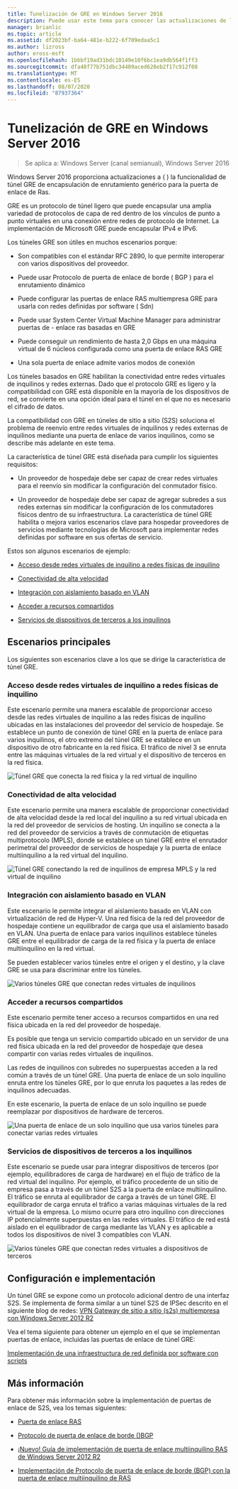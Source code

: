 ```yaml
---
title: Tunelización de GRE en Windows Server 2016
description: Puede usar este tema para conocer las actualizaciones de la funcionalidad de túnel de encapsulación de enrutamiento genérico (GRE) para la puerta de enlace de RAS en Windows Server 2016.
manager: brianlic
ms.topic: article
ms.assetid: df2023bf-ba64-481e-b222-6f709edaa5c1
ms.author: lizross
author: eross-msft
ms.openlocfilehash: 1bbbf19ad31bdc10149e10f6bc1ea9db564f1ff3
ms.sourcegitcommit: dfa48f77b751dbc34409aced628eb2f17c912f08
ms.translationtype: MT
ms.contentlocale: es-ES
ms.lasthandoff: 08/07/2020
ms.locfileid: "87937364"
---
```

# <a name="gre-tunneling-in-windows-server-2016"></a>Tunelización de GRE en Windows Server 2016

>Se aplica a: Windows Server (canal semianual), Windows Server 2016

Windows Server 2016 proporciona actualizaciones a \( \) la funcionalidad de túnel GRE de encapsulación de enrutamiento genérico para la puerta de enlace de Ras.

GRE es un protocolo de túnel ligero que puede encapsular una amplia variedad de protocolos de capa de red dentro de los vínculos de punto a punto virtuales en una conexión entre redes de protocolo de Internet. La implementación de Microsoft GRE puede encapsular IPv4 e IPv6.

Los túneles GRE son útiles en muchos escenarios porque:

-   Son compatibles con el estándar RFC 2890, lo que permite interoperar con varios dispositivos del proveedor.

-   Puede usar Protocolo de puerta de enlace de borde \( BGP \) para el enrutamiento dinámico

-   Puede configurar las puertas de enlace RAS multiempresa GRE para usarla con redes definidas por software \( Sdn\)

-   Puede usar System Center Virtual Machine Manager para administrar puertas de \- enlace ras basadas en GRE

-   Puede conseguir un rendimiento de hasta 2,0 Gbps en una máquina virtual de 6 núcleos configurada como una puerta de enlace RAS GRE

-   Una sola puerta de enlace admite varios modos de conexión

Los túneles basados en GRE habilitan la conectividad entre redes virtuales de inquilinos y redes externas. Dado que el protocolo GRE es ligero y la compatibilidad con GRE está disponible en la mayoría de los dispositivos de red, se convierte en una opción ideal para el túnel en el que no es necesario el cifrado de datos.

La compatibilidad con GRE en túneles de sitio a sitio (S2S) soluciona el problema de reenvío entre redes virtuales de inquilinos y redes externas de inquilinos mediante una puerta de enlace de varios inquilinos, como se describe más adelante en este tema.

La característica de túnel GRE está diseñada para cumplir los siguientes requisitos:

-   Un proveedor de hospedaje debe ser capaz de crear redes virtuales para el reenvío sin modificar la configuración del conmutador físico.

-   Un proveedor de hospedaje debe ser capaz de agregar subredes a sus redes externas sin modificar la configuración de los conmutadores físicos dentro de su infraestructura.
La característica de túnel GRE habilita o mejora varios escenarios clave para hospedar proveedores de servicios mediante tecnologías de Microsoft para implementar redes definidas por software en sus ofertas de servicio.

Estos son algunos escenarios de ejemplo:

-   [Acceso desde redes virtuales de inquilino a redes físicas de inquilino](#BKMK_Access)

-   [Conectividad de alta velocidad](#BKMK_Speed)

-   [Integración con aislamiento basado en VLAN](#BKMK_Integration)

-   [Acceder a recursos compartidos](#BKMK_Shared)

-   [Servicios de dispositivos de terceros a los inquilinos](#BKMK_thirdparty)

## <a name="key-scenarios"></a>Escenarios principales

Los siguientes son escenarios clave a los que se dirige la característica de túnel GRE.

### <a name="access-from-tenant-virtual-networks-to-tenant-physical-networks"></a><a name="BKMK_Access"></a>Acceso desde redes virtuales de inquilino a redes físicas de inquilino

Este escenario permite una manera escalable de proporcionar acceso desde las redes virtuales de inquilino a las redes físicas de inquilino ubicadas en las instalaciones del proveedor del servicio de hospedaje. Se establece un punto de conexión de túnel GRE en la puerta de enlace para varios inquilinos, el otro extremo del túnel GRE se establece en un dispositivo de otro fabricante en la red física. El tráfico de nivel 3 se enruta entre las máquinas virtuales de la red virtual y el dispositivo de terceros en la red física.

![Túnel GRE que conecta la red física y la red virtual de inquilino](../../media/gre-tunneling-in-windows-server/GRE_.png)

### <a name="high-speed-connectivity"></a><a name="BKMK_Speed"></a>Conectividad de alta velocidad

Este escenario permite una manera escalable de proporcionar conectividad de alta velocidad desde la red local del inquilino a su red virtual ubicada en la red del proveedor de servicios de hosting. Un inquilino se conecta a la red del proveedor de servicios a través de conmutación de etiquetas multiprotocolo (MPLS), donde se establece un túnel GRE entre el enrutador perimetral del proveedor de servicios de hospedaje y la puerta de enlace multiinquilino a la red virtual del inquilino.

![Túnel GRE conectando la red de inquilinos de empresa MPLS y la red virtual de inquilino](../../media/gre-tunneling-in-windows-server/GRE-.png)

### <a name="integration-with-vlan-based-isolation"></a><a name="BKMK_Integration"></a>Integración con aislamiento basado en VLAN

Este escenario le permite integrar el aislamiento basado en VLAN con virtualización de red de Hyper-V. Una red física de la red del proveedor de hospedaje contiene un equilibrador de carga que usa el aislamiento basado en VLAN. Una puerta de enlace para varios inquilinos establece túneles GRE entre el equilibrador de carga de la red física y la puerta de enlace multiinquilino en la red virtual.

Se pueden establecer varios túneles entre el origen y el destino, y la clave GRE se usa para discriminar entre los túneles.

![Varios túneles GRE que conectan redes virtuales de inquilinos](../../media/gre-tunneling-in-windows-server/GRE-VLANIsolation.png)

### <a name="access-shared-resources"></a><a name="BKMK_Shared"></a>Acceder a recursos compartidos

Este escenario permite tener acceso a recursos compartidos en una red física ubicada en la red del proveedor de hospedaje.

Es posible que tenga un servicio compartido ubicado en un servidor de una red física ubicada en la red del proveedor de hospedaje que desea compartir con varias redes virtuales de inquilinos.

Las redes de inquilinos con subredes no superpuestas acceden a la red común a través de un túnel GRE. Una puerta de enlace de un solo inquilino enruta entre los túneles GRE, por lo que enruta los paquetes a las redes de inquilinos adecuadas.

En este escenario, la puerta de enlace de un solo inquilino se puede reemplazar por dispositivos de hardware de terceros.

![Una puerta de enlace de un solo inquilino que usa varios túneles para conectar varias redes virtuales](../../media/gre-tunneling-in-windows-server/GRE-SharedResource.png)

### <a name="services-of-third-party-devices-to-tenants"></a><a name="BKMK_thirdparty"></a>Servicios de dispositivos de terceros a los inquilinos

Este escenario se puede usar para integrar dispositivos de terceros (por ejemplo, equilibradores de carga de hardware) en el flujo de tráfico de la red virtual del inquilino. Por ejemplo, el tráfico procedente de un sitio de empresa pasa a través de un túnel S2S a la puerta de enlace multiinquilino. El tráfico se enruta al equilibrador de carga a través de un túnel GRE. El equilibrador de carga enruta el tráfico a varias máquinas virtuales de la red virtual de la empresa. Lo mismo ocurre para otro inquilino con direcciones IP potencialmente superpuestas en las redes virtuales. El tráfico de red está aislado en el equilibrador de carga mediante las VLAN y es aplicable a todos los dispositivos de nivel 3 compatibles con VLAN.

![Varios túneles GRE que conectan redes virtuales a dispositivos de terceros](../../media/gre-tunneling-in-windows-server/GREThirdParty.png)

## <a name="configuration-and-deployment"></a>Configuración e implementación

Un túnel GRE se expone como un protocolo adicional dentro de una interfaz S2S. Se implementa de forma similar a un túnel S2S de IPSec descrito en el siguiente blog de redes: [VPN Gateway de sitio a sitio (s2s) multiempresa con Windows Server 2012 R2](https://techcommunity.microsoft.com/t5/networking-blog/bg-p/NetworkingBlog)

Vea el tema siguiente para obtener un ejemplo en el que se implementan puertas de enlace, incluidas las puertas de enlace de túnel GRE:

[Implementación de una infraestructura de red definida por software con scripts](../../../networking/sdn/deploy/Deploy-a-Software-Defined-Network-infrastructure-using-scripts.md)

## <a name="more-information"></a>Más información

Para obtener más información sobre la implementación de puertas de enlace de S2S, vea los temas siguientes:

-   [Puerta de enlace RAS](RAS-Gateway.md)

-   [Protocolo de puerta de enlace de borde &#40;&#41;BGP](../bgp/Border-Gateway-Protocol-BGP.md)

-   [¡Nuevo! Guía de implementación de puerta de enlace multiinquilino RAS de Windows Server 2012 R2](https://techcommunity.microsoft.com/t5/networking-blog/bg-p/NetworkingBlog)

-   [Implementación de Protocolo de puerta de enlace de borde (BGP) con la puerta de enlace multiinquilino de RAS](https://techcommunity.microsoft.com/t5/networking-blog/bg-p/NetworkingBlog)

